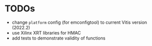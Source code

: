 
# TODOs

- change `platform` config (for emconfigtool) to current Vitis version (2022.2)
- use Xilinx XRT libraries for HMAC
- add tests to demonstrate validity of functions

